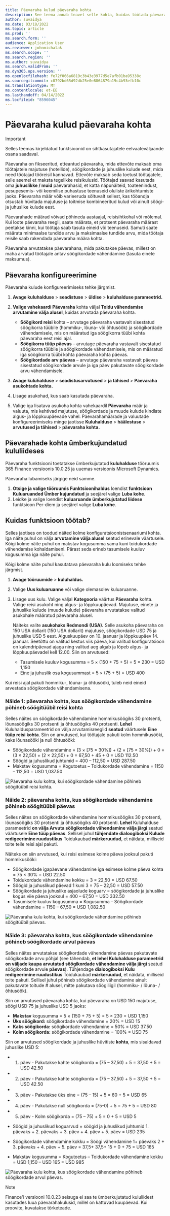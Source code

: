 ```yaml
---
title: Päevaraha kulud päevaraha kohta
description: See teema annab teavet selle kohta, kuidas töötada päevaraha kuludega.
author: suvaidya
ms.date: 03/18/2022
ms.topic: article
ms.prod: ''
ms.search.form: ''
audience: Application User
ms.reviewer: johnmichalak
ms.search.scope: ''
ms.search.region: ''
ms.author: suvaidya
ms.search.validFrom: ''
ms.dyn365.ops.version: ''
ms.openlocfilehash: fe72f066a6819c3b43e3977d5e7afb01ba95338c
ms.sourcegitcommit: c0792bd65d92db25e0e8864879a19c4b93efb10c
ms.translationtype: MT
ms.contentlocale: et-EE
ms.lasthandoff: 04/14/2022
ms.locfileid: "8596045"
---
```

# <a name="per-diem-expenses"></a>Päevaraha kulud päevaraha kohta

> [!IMPORTANT] 
> Selles teemas kirjeldatud funktsioonid on sihtkasutajatele eelvaateväljaande osana saadaval.

Päevaraha on fikseeritud, etteantud päevaraha, mida ettevõte maksab oma töötajatele majutuse (hotellide), söögikordade ja juhuslike kulude eest, mida need töötajad tööreisil kannavad. Ettevõte maksab seda toetust töötajatele, selle asemel et maksta tegelikke reisikulusid. Töötajad saavad kasutada oma **juhuslikke / muid** päevarahasid, et katta näpunäiteid, toateenindust, pesupesemis- või keemilise puhastuse teenuseid oluliste ärikohtumiste jaoks. Päevaraha määr võib varieeruda sõltuvalt sellest, kas tööandja otsustab hüvitada majutuse ja toitmise kombineeritud kulud või ainult söögi- ja juhuslike kulude eest.

Päevarahade määrad võivad põhineda aastaajal, reisisihtkohal või mõlemal. Kui loote päevaraha reegli, saate määrata, et protsent päevaraha määrast peetakse kinni, kui töötaja saab tasuta eineid või teenuseid. Samuti saate määrata minimaalse tundide arvu ja maksimaalse tundide arvu, mida töötaja reisile saab rakendada päevaraha määra kohta.

Päevaraha arvutatakse päevarahana, mida pakutakse päevas, millest on maha arvatud töötajale antav söögikordade vähendamine (tasuta einete maksumus).

## <a name="configure-per-diems"></a>Päevaraha konfigureerimine

Päevaraha kulude konfigureerimiseks tehke järgmist.

1. **Avage kuluhalduse** \> **seadistuse** \> **üldise** \> **kuluhalduse parameetrid.**
2. **Valige vahekaardi Päevaraha** kohta väljal **Toidu vähendamise arvutamine välja alusel**, kuidas arvutada päevaraha kohta.

    - **Söögikord reisi** kohta – arvutage päevaraha vastavalt sisestatud söögikorra tüübile (hommiku-, lõuna- või õhtusöök) ja söögikordade vähendamisele, mis on määratud iga söögikorra tüübi kohta päevaraha eest reisi ajal.
    - **Söögikorra tüüp päevas** – arvutage päevaraha vastavalt sisestatud söögikorra tüübile ja söögikordade vähendamisele, mis on määratud iga söögikorra tüübi kohta päevaraha kohta päevas.
    - **Söögikordade arv päevas** – arvutage päevaraha vastavalt päevas sisestatud söögikordade arvule ja iga päev pakutavate söögikordade arvu vähendamisele.

3. **Avage kuluhalduse** \> **seadistusarvutused** \> **ja tähised** \> **Päevaraha asukohtade kohta.**
4. Lisage asukohad, kus saab kasutada päevaraha.
5. Valige iga lisatava asukoha kohta vahekaardil **Päevaraha** määr ja valuuta, mis kehtivad majutuse, söögikordade ja muude kulude kindlate algus- ja lõppkuupäevade vahel. Päevarahamäärade ja valuutade konfigureerimiseks minge jaotisse **Kuluhalduse** \> **häälestuse** \> **arvutused ja tähised** \> **päevaraha kohta.**

## <a name="per-diems-in-the-reimagined-expense-interface"></a>Päevarahade kohta ümberkujundatud kululiideses

Päevaraha funktsiooni toetatakse ümberkujutatud **kuluhalduse** tööruumis 365 Finance versioonis 10.0.25 ja uuemas versioonis Microsoft Dynamics.

Päevaraha lubamiseks järgige neid samme.

1. **Otsige ja valige tööruumis Funktsioonihaldus** loendist **funktsioon Kuluaruanded Ümber kujundatud** ja seejärel valige **Luba kohe**.
2. Leidke ja valige loendist **kuluaruande ümberkujutatud liidese** funktsioon Per-diem ja seejärel valige **Luba kohe**.

## <a name="how-the-feature-works"></a>Kuidas funktsioon töötab?

Selles jaotises on toodud näited kolme konfiguratsioonistsenaariumi kohta. Iga näite puhul on välja **arvutamine välja alusel** seatud erinevale väärtusele. Kõigi kolme näite puhul on makstav kogusumma sama kuni toidukordade vähendamise kohaldamiseni. Pärast seda erineb tasumisele kuuluv kogusumma iga näite puhul.

Kõigi kolme näite puhul kasutatava päevaraha kulu loomiseks tehke järgmist.

1. **Avage tööruumide** \> **kuluhaldus.**
2. Valige **Uus kuluaruanne** või valige olemasolev kuluaruanne.
3. Lisage uus kulu. Valige väljal **Kategooria** väärtus **Päevaraha** kohta. Valige reisi asukoht ning algus- ja lõppkuupäevad. Majutuse, einete ja juhuslike kulude (muude kulude) päevaraha arvutatakse valitud asukohale määratud päevaraha alusel.

    Näiteks valite **asukohaks Redmondi (USA).** Selle asukoha päevaraha on 150 USA dollarit (150 USA dollarit) majutuse, söögikordade USD 75 ja juhuslike USD 5 eest. Alguskuupäev on 10. jaanuar ja lõppkuupäev 14. jaanuar. Seetõttu on valitud kestus viis päeva, kui valitud konfiguratsioon on kalendripäevad ajaga ning valitud aeg algab ja lõpeb algus- ja lõppkuupäevadel kell 12.00. Siin on arvutused:

    - Tasumisele kuuluv kogusumma = 5 × (150 + 75 + 5) = 5 × 230 = USD 1,150
    - Eine ja juhuslik osa kogusummast = 5 × (75 + 5) = USD 400

Kui reisi ajal pakuti hommiku-, lõuna- ja õhtusööki, tuleb neid eineid arvestada söögikordade vähendamisena.

### <a name="example-1-per-diem-where-meal-reductions-are-based-on-meal-type-per-trip"></a>Näide 1: päevaraha kohta, kus söögikordade vähendamine põhineb söögitüübil reisi kohta

Selles näites on söögikordade vähendamine hommikusöögiks 30 protsenti, lõunasöögiks 30 protsenti ja õhtusöögiks 40 protsenti. **Lehel** Kuluhaldusparameetrid on välja arvutamisreeglid **seatud** väärtusele **Eine tüüp reisi kohta**. Siin on arvutused, kui töötajale pakuti kolm hommikusööki, kaks lõunasööki ja null õhtusööki:

- Söögikordade vähendamine = (3 × \[75 × 30%\]) + (2 × \[75 × 30%\]) + 0 = (3 × 22,50) + (2 × 22,50) + 0 = 67,50 + 45 + 0 = USD 112.50
- Söögid ja juhuslikud juhtumid = 400 – 112,50 = USD 287.50
- Makstav kogusumma = Kogutoetus – Toidukordade vähendamine = 1150 – 112,50 = USD 1,037.50

![Päevaraha kulu kohta, kui söögikordade vähendamine põhineb söögitüübil reisi kohta.](media/1-meal-type-per-trip.png)

### <a name="example-2-per-diem-where-meal-reductions-are-based-on-meal-type-per-day"></a>Näide 2: päevaraha kohta, kus söögikordade vähendamine põhineb söögitüübil päevas

Selles näites on söögikordade vähendamine hommikusöögiks 30 protsenti, lõunasöögiks 30 protsenti ja õhtusöögiks 40 protsenti. **Lehel** Kuluhalduse parameetrid **on välja Arvuta söögikordade vähendamine välja järgi** seatud väärtusele **Eine tüüp päevas**. Sellisel juhul **tühjendate dialoogiboksi Kulude redigeerimine ruudustikus** Toidukaubad **märkeruudud**, et näidata, milliseid toite teile reisi ajal pakuti.

Näiteks on siin arvutused, kui reisi esimese kolme päeva jooksul pakuti hommikusööki:

- Söögikordade igapäevane vähendamine iga esimese kolme päeva kohta = 75 × 30% = USD 22.50
- Toidukordade vähendamine kokku = 3 × 22,50 = USD 67.50
- Söögid ja juhuslikud päevad 1 kuni 3 = 75 – 22,50 = USD 57.50
- Söögikordade ja juhuslike asjaolude koguarv = söögikordade ja juhuslike kogus viie päeva jooksul = 400 – 67,50 = USD 332.50
- Tasumisele kuuluv kogusumma = Kogusumma – Söögikordade vähendamine = 1150 – 67,50 = USD 1,082.50

![Päevaraha kulu kohta, kui söögikordade vähendamine põhineb söögitüübil päevas.](media/2-meal-type-per-day.png)

### <a name="example-3-per-diem-where-meal-reductions-are-based-on-number-of-meals-per-day"></a>Näide 3: päevaraha kohta, kus söögikordade vähendamine põhineb söögikordade arvul päevas

Selles näites arvutatakse söögikordade vähendamine päevas pakutavate söögikordade arvu põhjal (see tähendab, **et lehel Kuluhalduse parameetrid on väljade kaupa** **arvutatud söögikordade vähendamine välja järgi** seatud söögikordade arvule **päevas**). Tühjendage **dialoogiboksi Kulu redigeerimine ruudustikus** Toidukaubad **märkeruudud**, et näidata, milliseid toite pakuti.
Sellisel juhul põhineb söögikordade vähendamine ainult pakutavate toitude # alusel, mitte pakutava söögiliigil (hommiku- / lõuna- / õhtusöök).

Siin on arvutused päevaraha kohta, kui päevaraha on USD 150 majutuse, söögi USD 75 ja juhuslike USD 5 jaoks:

- **Makstav** kogusumma = 5 × (150 + 75 + 5) = 5 × 230 = USD 1,150
- **Üks söögikord:** söögikordade vähendamine = 20% = USD 15
- **Kaks söögikorda:** söögikordade vähendamine = 50% = USD 37.50
- **Kolm söögikorda:** söögikordade vähendamine = 100% = USD 75

Siin on arvutused söögikordade ja juhuslike hüvitiste **kohta**, mis sisaldavad juhuslike USD 5:

- 1. päev - Pakutakse kahte söögikorda = (75 – 37,50) + 5 = 37,50 + 5 = USD 42.50
- 2. päev - Pakutakse kahte söögikorda = (75 – 37,50) + 5 = 37,50 + 5 = USD 42.50
- 3. päev - Pakutakse üks eine = (75 – 15) + 5 = 60 + 5 = USD 65
- 4. päev - Pakutakse null söögikorda = (75-0) + 5 = 75 + 5 = USD 80
- 5. päev - Kolm söögikorda = (75 – 75) + 5 = 0 + 5 = USD 5

- Söögid ja juhuslikud koguarvud = söögid ja juhuslikud juhtumid 1. päevaks + 2. päevaks + 3. päev + 4. päev + 5. päev = USD 235
- Söögikordade vähendamine kokku = Söögi vähendamine 1+ päevaks 2 + 3. päevaks + 4. päev + 5. päev = 37,5+ 37,5+ 15 + 0 + 75 = USD 165
- Makstav kogusumma = Kogutoetus – Toidukordade vähendamine kokku = USD 1,150 – USD 165 = USD 985

![Päevaraha kulu kohta, kus söögikordade vähendamine põhineb söögikordade arvul päevas.](media/3-number-of-meals-per-day.png)

> [!NOTE]
> Finance'i versiooni 10.0.23 seisuga ei saa te ümberkujutatud kululiidest kasutades luua päevarahakulusid, millel on kattuvad kuupäevad. Kui proovite, kuvatakse tõrketeade.
